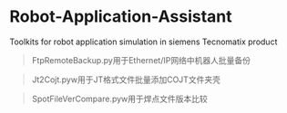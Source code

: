 # Robot-Application-Assistant
Toolkits for robot application simulation in siemens Tecnomatix product

>FtpRemoteBackup.py用于Ethernet/IP网络中机器人批量备份

>Jt2Cojt.pyw用于JT格式文件批量添加COJT文件夹壳

>SpotFileVerCompare.pyw用于焊点文件版本比较

